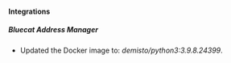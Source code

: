 #### Integrations
##### Bluecat Address Manager
- Updated the Docker image to: *demisto/python3:3.9.8.24399*.
